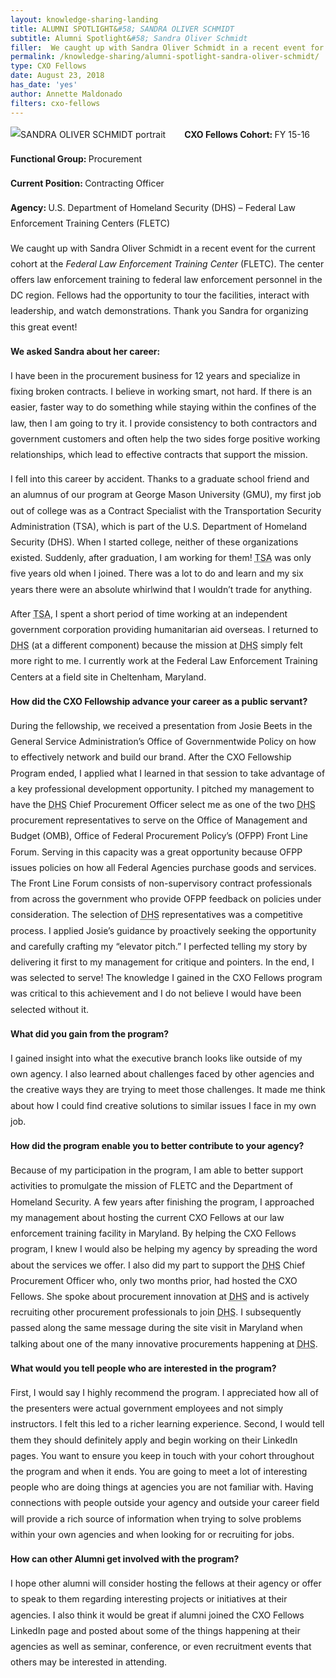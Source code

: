 ```yaml
---
layout: knowledge-sharing-landing
title: ALUMNI SPOTLIGHT&#58; SANDRA OLIVER SCHMIDT
subtitle: Alumni Spotlight&#58; Sandra Oliver Schmidt
filler:  We caught up with Sandra Oliver Schmidt in a recent event for the current cohort at the Federal Law Enforcement Training Center (FLETC). 
permalink: /knowledge-sharing/alumni-spotlight-sandra-oliver-schmidt/
type: CXO Fellows
date: August 23, 2018
has_date: 'yes'
author: Annette Maldonado
filters: cxo-fellows
---
```

<div style="line-height: 1.8em;margin-bottom: 80px; display: block;">
                

                                                                                                                                                                                                                                                                    
<p><img alt="SANDRA OLIVER SCHMIDT portrait" src="{{ site.baseurl }}/wp-content/uploads/2018/08/Sandra-e1535043568462-300x225.jpg" sizes="(max-width: 300px) 100vw, 300px" style="float: left;margin-right: 30px;margin-bottom: 10px;max-width: 100%; height: auto;" ><b>CXO Fellows Cohort: </b><span>FY 15-16</span></p>
<p><b>Functional Group: </b><span style="font-weight: 400;">Procurement </span></p>
<p><b>Current Position: </b><span style="font-weight: 400;">Contracting Officer</span></p>


<p><b>Agency: </b><span style="font-weight: 400;">U.S. Department of Homeland Security (DHS) – Federal Law Enforcement Training Centers (FLETC)</span></p>
<p><span style="font-weight: 400;">We caught up with Sandra Oliver Schmidt in a recent event for the current cohort at the </span><i><span style="font-weight: 400;">Federal Law Enforcement Training Center</span></i><span style="font-weight: 400;"> (FLETC). The center offers law enforcement training to federal law enforcement personnel in the DC region. Fellows had the opportunity to tour the facilities, interact with leadership, and watch demonstrations. Thank you Sandra for organizing this great event!</span></p>
<p><b>We asked Sandra about her career:</b></p>
<p><span style="font-weight: 400;">I have been in the procurement business for 12 years and specialize in fixing&nbsp;</span><span style="font-weight: 400;">broken contracts. I believe in working smart, not hard. If there is an easier, faster&nbsp;</span><span style="font-weight: 400;">way to do something while staying within the confines of the law, then I am going </span><span style="font-weight: 400;">to try it. I provide consistency to both contractors and government customers and </span><span style="font-weight: 400;">often help the two sides forge positive working relationships, which lead to effective&nbsp;</span><span style="font-weight: 400;">contracts that support the mission.</span></p>
<p><span style="font-weight: 400;">I fell into this career by accident. Thanks to a graduate school friend and an&nbsp;</span><span style="font-weight: 400;">alumnus of our program at George Mason University (GMU), my first job out of&nbsp;</span><span style="font-weight: 400;">college was as a Contract Specialist with the Transportation Security Administration&nbsp;</span><span style="font-weight: 400;">(TSA), which is part of the U.S. Department of Homeland Security (DHS). When I&nbsp;</span><span style="font-weight: 400;">started college, neither of these organizations existed. Suddenly, after graduation,&nbsp;</span><span style="font-weight: 400;">I am working for them! <abbr title="Transportation Security Administration">TSA</abbr> was only five years old when I joined. There was a lot&nbsp;</span><span style="font-weight: 400;">to do and learn and my six years there were an absolute whirlwind that I wouldn’t trade for anything.</span></p>
<p><span style="font-weight: 400;">After <abbr title="Transportation Security Administration">TSA</abbr>, I spent a short period of time working at an independent government&nbsp;</span><span style="font-weight: 400;">corporation providing humanitarian aid overseas. I returned to <abbr title="Department of Homeland Security">DHS</abbr> (at a different&nbsp;</span><span style="font-weight: 400;">component) because the mission at <abbr title="Department of Homeland Security">DHS</abbr> simply felt more right to me. I currently&nbsp;</span><span style="font-weight: 400;">work at the Federal Law Enforcement Training Centers at a field site in Cheltenham, </span><span style="font-weight: 400;">Maryland.</span></p>
<p><b>How did the CXO Fellowship advance your career as a public servant?</b></p>
<p><span style="font-weight: 400;">During the fellowship, we received a presentation from Josie Beets in the General Service Administration’s Office of Governmentwide Policy on how to effectively&nbsp;</span><span style="font-weight: 400;">network and build our brand. After the CXO Fellowship Program ended, I applied what I learned in that session to take advantage of a key professional development opportunity. I pitched my management to have the <abbr title="Department of Homeland Security">DHS</abbr> Chief Procurement Officer select me as one of the two <abbr title="Department of Homeland Security">DHS</abbr> procurement representatives to serve on the Office of Management and Budget (OMB), Office of Federal Procurement Policy’s (OFPP) Front Line Forum. Serving in this capacity was a great opportunity because </span><span style="font-weight: 400;">OFPP issues policies on how all Federal Agencies purchase goods and services. The Front Line Forum consists of non-supervisory contract professionals from across the government who provide OFPP feedback on policies under consideration. The selection of <abbr title="Department of Homeland Security">DHS</abbr> representatives was a competitive process. I applied Josie’s guidance by proactively seeking the opportunity and carefully crafting my “elevator pitch.” I perfected telling my story by delivering it first to my management for critique and pointers. In the end, I was selected to serve! The knowledge I gained in the CXO Fellows program was critical to this achievement and I do not believe I would have been selected without it.</span></p>
<p><b>What did you gain from the program?</b></p>
<p><span style="font-weight: 400;">I gained insight into what the executive branch looks like outside of my own&nbsp;</span><span style="font-weight: 400;">agency. I also learned about challenges faced by other agencies and the&nbsp;</span><span style="font-weight: 400;">creative ways they are trying to meet those challenges. It made me think about&nbsp;</span><span style="font-weight: 400;">how I could find creative solutions to similar issues I face in my own job.</span></p>
<p><b>How did the program enable you to better contribute to your agency?</b></p>
<p><span style="font-weight: 400;">Because of my participation in the program, I am able to better support activities to promulgate the mission of FLETC and the Department of Homeland Security. A few years after finishing the program, I approached my management about hosting the current CXO Fellows at our law enforcement training facility in Maryland. By helping the CXO Fellows program, I knew I would also be helping my agency by spreading the word about the services we offer. I also did my part to support the <abbr title="Department of Homeland Security">DHS</abbr> Chief Procurement Officer who, only two months prior, had hosted the CXO Fellows. She spoke about procurement innovation at <abbr title="Department of Homeland Security">DHS</abbr> and is actively recruiting other procurement professionals to join <abbr title="Department of Homeland Security">DHS</abbr>. I subsequently passed along the same message during the site visit in Maryland when talking about one of the many innovative procurements happening at <abbr title="Department of Homeland Security">DHS</abbr>.</span></p>
<p><b>What would you tell people who are interested in the program?</b></p>
<p><span style="font-weight: 400;">First, I would say I highly recommend the program. I appreciated how all of the presenters were actual government employees and not simply instructors. I felt this led to a richer learning experience. </span><span style="font-weight: 400;">Second, I would tell them they should definitely apply and begin working on their LinkedIn pages. You want to ensure you keep in touch with your cohort throughout the program and when it ends. You are going to meet a lot of interesting people who are doing things at agencies you are not familiar with. Having connections with people outside your agency and outside your career field will provide a rich source of information when trying to solve problems within your own agencies and when looking for or recruiting for jobs.</span></p>
<p><b>How can other Alumni get involved with the program? </b></p>
<p><span style="font-weight: 400;">I hope other alumni will consider hosting the fellows at their agency or offer to speak to them regarding interesting projects or initiatives at their agencies. I also think it would be great if alumni joined the CXO Fellows LinkedIn page and posted about some of the things happening at their agencies as well as seminar, conference, or even recruitment events that others may be interested in attending.</span></p>
		</div>
